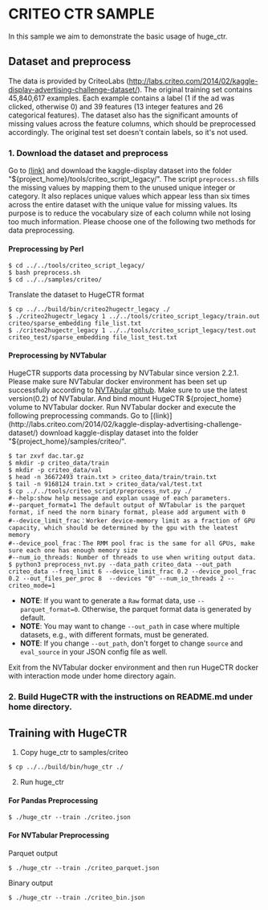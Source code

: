 # CRITEO CTR SAMPLE #
In this sample we aim to demonstrate the basic usage of huge_ctr.

## Dataset and preprocess ##
The data is provided by CriteoLabs (http://labs.criteo.com/2014/02/kaggle-display-advertising-challenge-dataset/).
The original training set contains 45,840,617 examples.
Each example contains a label (1 if the ad was clicked, otherwise 0) and 39 features (13 integer features and 26 categorical features).
The dataset also has the significant amounts of missing values across the feature columns, which should be preprocessed accordingly.
The original test set doesn't contain labels, so it's not used.


### 1. Download the dataset and preprocess

Go to [(link)](http://labs.criteo.com/2014/02/kaggle-display-advertising-challenge-dataset/)
and download the kaggle-display dataset into the folder "${project_home}/tools/criteo_script_legacy/".
The script `preprocess.sh` fills the missing values by mapping them to the unused unique integer or category.
It also replaces unique values which appear less than six times across the entire dataset with the unique value for missing values.
Its purpose is to reduce the vocabulary size of each column while not losing too much information.
Please choose one of the following two methods for data preprocessing.

#### Preprocessing by Perl ####
```shell
$ cd ../../tools/criteo_script_legacy/
$ bash preprocess.sh
$ cd ../../samples/criteo/
```
Translate the dataset to HugeCTR format
```shell
$ cp ../../build/bin/criteo2hugectr_legacy ./
$ ./criteo2hugectr_legacy 1 ../../tools/criteo_script_legacy/train.out criteo/sparse_embedding file_list.txt
$ ./criteo2hugectr_legacy 1 ../../tools/criteo_script_legacy/test.out criteo_test/sparse_embedding file_list_test.txt
```

#### Preprocessing by NVTabular ####

HugeCTR supports data processing by NVTabular since version 2.2.1. Please make sure NVTabular docker environment has been set up successfully according to [NVTAbular github](https://github.com/NVIDIA/NVTabular). Make sure to use the latest version(0.2) of NVTabular.
And bind mount HugeCTR ${project_home} volume to NVTabular docker. Run NVTabular docker and execute the following preprocessing commands.
Go to [(link)](http://labs.criteo.com/2014/02/kaggle-display-advertising-challenge-dataset/)
download kaggle-display dataset into the folder "${project_home}/samples/criteo/". 
```shell
$ tar zxvf dac.tar.gz 
$ mkdir -p criteo_data/train
$ mkdir -p criteo_data/val 
$ head -n 36672493 train.txt > criteo_data/train/train.txt 
$ tail -n 9168124 train.txt > criteo_data/val/test.txt 
$ cp ../../tools/criteo_script/preprocess_nvt.py ./
#--help:show help message and explan usage of each parameters.
#--parquet_format=1 The default output of NVTabular is the parquet format, if need the norm binary format, please add argument with 0
#--device_limit_frac：Worker device-memory limit as a fraction of GPU capacity, which should be determined by the gpu with the leatest memory
#--device_pool_frac：The RMM pool frac is the same for all GPUs, make sure each one has enough memory size
#--num_io_threads: Number of threads to use when writing output data.
$ python3 preprocess_nvt.py --data_path criteo_data --out_path criteo_data --freq_limit 6 --device_limit_frac 0.2 --device_pool_frac 0.2 --out_files_per_proc 8  --devices "0" --num_io_threads 2 --criteo_mode=1
```
- **NOTE**: If you want to generate a `Raw` format data, use `--parquet_format=0`. Otherwise, the parquet format data is generated by default.
- **NOTE**: You may want to change `--out_path` in case where multiple datasets, e.g., with different formats, must be generated.
- **NOTE**: If you change `--out_path`, don't forget to change `source` and `eval_source` in your JSON config file as well.


Exit from the NVTabular docker environment and then run HugeCTR docker with interaction mode under home directory again.

### 2. Build HugeCTR with the instructions on README.md under home directory.


## Training with HugeCTR ##

1. Copy huge_ctr to samples/criteo
```shell
$ cp ../../build/bin/huge_ctr ./
```

2. Run huge_ctr

#### For Pandas Preprocessing ####
```shell
$ ./huge_ctr --train ./criteo.json
```

#### For NVTabular Preprocessing ####

Parquet output
```shell
$ ./huge_ctr --train ./criteo_parquet.json
```
Binary output
```shell
$ ./huge_ctr --train ./criteo_bin.json
```


